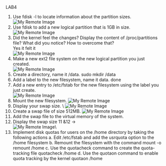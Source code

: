LAB4
1. Use fdisk -l to locate information about the partition sizes. \
![My Remote Image](https://user-images.githubusercontent.com/110028481/209425021-51226b64-70fe-41cf-a272-6b14aedbb896.png)
2. Use fdisk to add a new logical partition that is 1GB in size. \
![My Remote Image](https://user-images.githubusercontent.com/110028481/209425034-e2d15839-f473-47aa-ba5b-58089916fac8.png)
3. Did the kernel feel the changes? Display the content of /proc/partitions file? What did you notice? How to overcome that? \
Yes it felt it \
![My Remote Image](https://user-images.githubusercontent.com/110028481/209425042-37e7348a-1f98-4d54-8921-59f6e96b48ed.png)
4. Make a new ext2 file system on the new logical partition you just created. \
![My Remote Image](https://user-images.githubusercontent.com/110028481/209425049-e9702361-2939-4c59-8132-4a3f80d3eae3.png)
5. Create a directory, name it /data. 
sudo mkdir /data 
6. Add a label to the new filesystem, name it data. done
7. Add a new entry to /etc/fstab for the new filesystem using the label you just create. \
![My Remote Image](https://user-images.githubusercontent.com/110028481/209425060-f6958192-38d1-4601-8035-e622aad73319.png)
8. Mount the new filesystem. 
![My Remote Image](https://user-images.githubusercontent.com/110028481/209425069-2120e87b-02d9-4883-9c05-0461760c9544.png)
9. Display your swap size. \ 
![My Remote Image](https://user-images.githubusercontent.com/110028481/209425001-46b89eed-6339-4023-8ea1-9ae01dc35db2.png)
10. Create a swap file of size 512MB. 
![My Remote Image](https://user-images.githubusercontent.com/110028481/209424995-e3422d4f-9068-4554-af08-75fec1f5ff1d.png)
11. Add the swap file to the virtual memory of the system.
12. Display the swap size
11 &12 → \
![My Remote Image](https://user-images.githubusercontent.com/110028481/209424981-1df03d36-deb0-4a55-945c-a870dccf9511.png)\
13. Implement disk quotas for users on the /home directory by taking the following actions
a. Edit /etc/fstab and add the usrquota option to the /home filesystem
b. Remount the filesystem with the command mount -o remount /home
c. Use the quotacheck command to create the quota-tracking file
quotacheck /home
d. Use the quotaon command to enable quota tracking by the kernel quotaon /home
